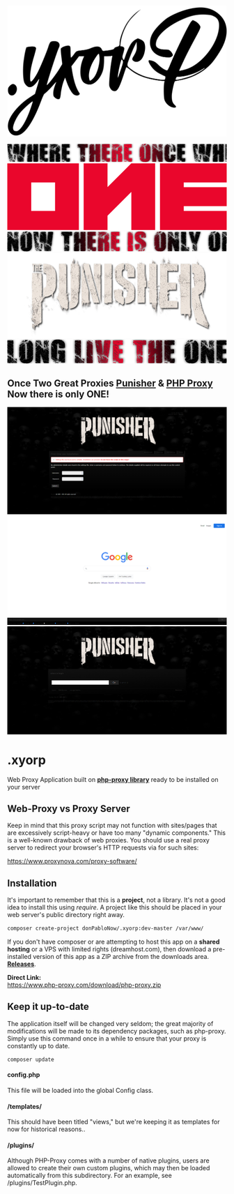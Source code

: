 ![](./assets/logo.svg)

![](./assets/header.png?v=2)
![](./assets/one.png?v=2)
![](./assets/sub.png?v=2)
![](./assets/banner.png?v=2)
![](./assets/long.png?v=2)

## Once Two Great Proxies <a href="https://github.com/donPabloNow/punisher">Punisher</a> & <a href="https://github.com/donPabloNow/.yxorp">PHP Proxy</a> Now there is only ONE!

![](./assets/install.png?v=2)
![](./assets/google.png?v=2)
![](./assets/visitors.png?v=2)

# .xyorp

Web Proxy Application built on [**php-proxy library**](https://github.com/donPabloNow/php-proxy) ready to be installed on
your server

## Web-Proxy vs Proxy Server

Keep in mind that this proxy script may not function with sites/pages that are excessively script-heavy or have too many "dynamic components." This is a well-known drawback of web proxies. You should use a real proxy server to redirect your browser's HTTP requests via for such sites:

https://www.proxynova.com/proxy-software/

## Installation

It's important to remember that this is a **project**, not a library. It's not a good idea to install this using *require*. A project like this should be placed in your web server's public directory right away.

```bash
composer create-project donPabloNow/.xyorp:dev-master /var/www/
```

If you don't have composer or are attempting to host this app on a **shared hosting** or a VPS with limited rights (dreamhost.com), then download a pre-installed version of this app as a ZIP archive from the downloads area. [**Releases**](https://github.com/donPabloNow/.yxorp/releases/).

**Direct Link:**  
https://www.php-proxy.com/download/php-proxy.zip

## Keep it up-to-date

The application itself will be changed very seldom; the great majority of modifications will be made to its dependency packages, such as php-proxy.
Simply use this command once in a while to ensure that your proxy is constantly up to date.

```
composer update
```

#### config.php

This file will be loaded into the global Config class.

#### /templates/

This should have been titled "views," but we're keeping it as templates for now for historical reasons..

#### /plugins/

Although PHP-Proxy comes with a number of native plugins, users are allowed to create their own custom plugins, which may then be loaded automatically from this subdirectory. For an example, see /plugins/TestPlugin.php.
